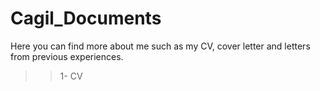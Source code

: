 # Cagil_Documents
Here you can find more about me such as my CV, cover letter and letters from previous experiences.

>> 1- CV
>>
>> 
